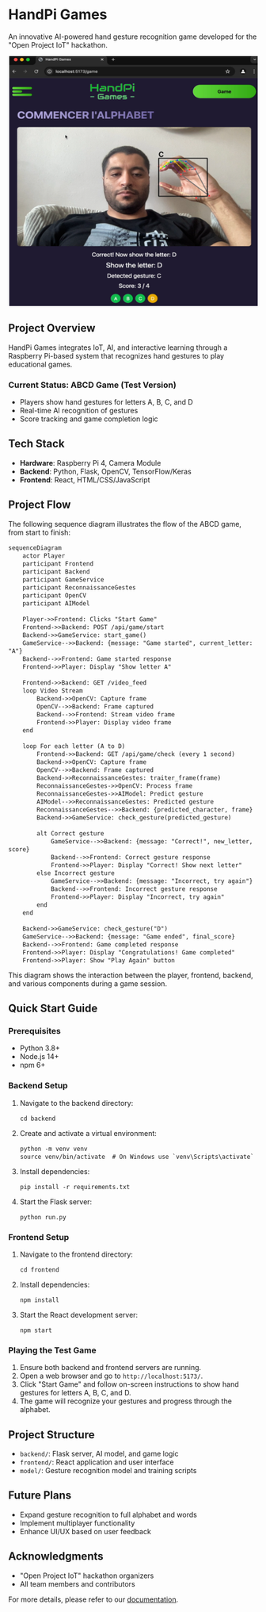 # HandPi Games

An innovative AI-powered hand gesture recognition game developed for the "Open Project IoT" hackathon.

![ABCD Game Screenshot](Docs/ABCD_GAME_IMG.png)

## Project Overview

HandPi Games integrates IoT, AI, and interactive learning through a Raspberry Pi-based system that recognizes hand gestures to play educational games.

### Current Status: ABCD Game (Test Version)

- Players show hand gestures for letters A, B, C, and D
- Real-time AI recognition of gestures
- Score tracking and game completion logic

## Tech Stack

- **Hardware**: Raspberry Pi 4, Camera Module
- **Backend**: Python, Flask, OpenCV, TensorFlow/Keras
- **Frontend**: React, HTML/CSS/JavaScript

## Project Flow

The following sequence diagram illustrates the flow of the ABCD game, from start to finish:

```mermaid
sequenceDiagram
    actor Player
    participant Frontend
    participant Backend
    participant GameService
    participant ReconnaissanceGestes
    participant OpenCV
    participant AIModel

    Player->>Frontend: Clicks "Start Game"
    Frontend->>Backend: POST /api/game/start
    Backend->>GameService: start_game()
    GameService-->>Backend: {message: "Game started", current_letter: "A"}
    Backend-->>Frontend: Game started response
    Frontend->>Player: Display "Show letter A"

    Frontend->>Backend: GET /video_feed
    loop Video Stream
        Backend->>OpenCV: Capture frame
        OpenCV-->>Backend: Frame captured
        Backend-->>Frontend: Stream video frame
        Frontend->>Player: Display video frame
    end

    loop For each letter (A to D)
        Frontend->>Backend: GET /api/game/check (every 1 second)
        Backend->>OpenCV: Capture frame
        OpenCV-->>Backend: Frame captured
        Backend->>ReconnaissanceGestes: traiter_frame(frame)
        ReconnaissanceGestes->>OpenCV: Process frame
        ReconnaissanceGestes->>AIModel: Predict gesture
        AIModel-->>ReconnaissanceGestes: Predicted gesture
        ReconnaissanceGestes-->>Backend: {predicted_character, frame}
        Backend->>GameService: check_gesture(predicted_gesture)

        alt Correct gesture
            GameService-->>Backend: {message: "Correct!", new_letter, score}
            Backend-->>Frontend: Correct gesture response
            Frontend->>Player: Display "Correct! Show next letter"
        else Incorrect gesture
            GameService-->>Backend: {message: "Incorrect, try again"}
            Backend-->>Frontend: Incorrect gesture response
            Frontend->>Player: Display "Incorrect, try again"
        end
    end

    Backend->>GameService: check_gesture("D")
    GameService-->>Backend: {message: "Game ended", final_score}
    Backend-->>Frontend: Game completed response
    Frontend->>Player: Display "Congratulations! Game completed"
    Frontend->>Player: Show "Play Again" button
```

This diagram shows the interaction between the player, frontend, backend, and various components during a game session.

## Quick Start Guide

### Prerequisites

- Python 3.8+
- Node.js 14+
- npm 6+

### Backend Setup

1. Navigate to the backend directory:
   ```
   cd backend
   ```
2. Create and activate a virtual environment:
   ```
   python -m venv venv
   source venv/bin/activate  # On Windows use `venv\Scripts\activate`
   ```
3. Install dependencies:
   ```
   pip install -r requirements.txt
   ```
4. Start the Flask server:
   ```
   python run.py
   ```

### Frontend Setup

1. Navigate to the frontend directory:
   ```
   cd frontend
   ```
2. Install dependencies:
   ```
   npm install
   ```
3. Start the React development server:
   ```
   npm start
   ```

### Playing the Test Game

1. Ensure both backend and frontend servers are running.
2. Open a web browser and go to `http://localhost:5173/`.
3. Click "Start Game" and follow on-screen instructions to show hand gestures for letters A, B, C, and D.
4. The game will recognize your gestures and progress through the alphabet.

## Project Structure

- `backend/`: Flask server, AI model, and game logic
- `frontend/`: React application and user interface
- `model/`: Gesture recognition model and training scripts

## Future Plans

- Expand gesture recognition to full alphabet and words
- Implement multiplayer functionality
- Enhance UI/UX based on user feedback

## Acknowledgments

- "Open Project IoT" hackathon organizers
- All team members and contributors

For more details, please refer to our [documentation](Docs/presentation-technique-fr.md).
